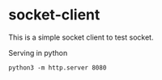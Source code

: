 # socket-client
This is a simple socket client to test socket.

Serving in python
```
python3 -m http.server 8080
```
